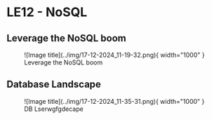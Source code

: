 # LE12 - NoSQL

## Leverage the NoSQL boom

<figure markdown="span">
  ![Image title](../img/17-12-2024_11-19-32.png){ width="1000" }
  <figcaption>Leverage the NoSQL boom</figcaption>
</figure>

## Database Landscape

<figure markdown="span">
  ![Image title](../img/17-12-2024_11-35-31.png){ width="1000" }
  <figcaption>DB Lserwgfgdecape</figcaption>
</figure>


